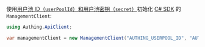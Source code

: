 使用[用户池 ID（`userPoolId`）和用户池密钥（`secret`）](/guides/faqs/get-userpool-id-and-secret.md)初始化 [C# SDK](/reference-new/standard-web-application/sdk-for-csharp/) 的 `ManagementClient`:

```csharp
using Authing.ApiClient;

var managementClient = new ManagementClient("AUTHING_USERPOOL_ID", "AUTHING_USERPOOL_SECRET");
```